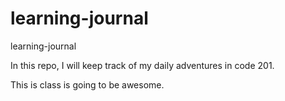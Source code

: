 # learning-journal
learning-journal

In this repo, I will keep track of my daily adventures in code 201.  

This is class is going to be awesome.  
